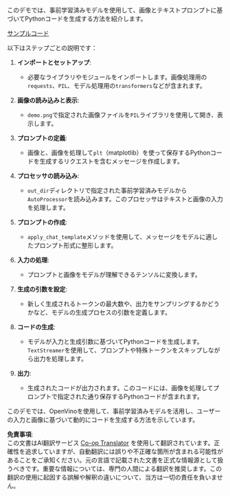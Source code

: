 <!--
CO_OP_TRANSLATOR_METADATA:
{
  "original_hash": "69d48385b1f1b31dd20dbb2405031bff",
  "translation_date": "2025-04-04T13:02:14+00:00",
  "source_file": "md\\02.Application\\04.Vision\\Phi3\\E2E_OpenVino_Phi3Vision.md",
  "language_code": "ja"
}
-->
このデモでは、事前学習済みモデルを使用して、画像とテキストプロンプトに基づいてPythonコードを生成する方法を紹介します。

[サンプルコード](../../../../../../code/06.E2E/E2E_OpenVino_Phi3-vision.ipynb)

以下はステップごとの説明です：

1. **インポートとセットアップ**:
   - 必要なライブラリやモジュールをインポートします。画像処理用の`requests`、`PIL`、モデル処理用の`transformers`などが含まれます。

2. **画像の読み込みと表示**:
   - `demo.png`で指定された画像ファイルを`PIL`ライブラリを使用して開き、表示します。

3. **プロンプトの定義**:
   - 画像と、画像を処理して`plt`（matplotlib）を使って保存するPythonコードを生成するリクエストを含むメッセージを作成します。

4. **プロセッサの読み込み**:
   - `out_dir`ディレクトリで指定された事前学習済みモデルから`AutoProcessor`を読み込みます。このプロセッサはテキストと画像の入力を処理します。

5. **プロンプトの作成**:
   - `apply_chat_template`メソッドを使用して、メッセージをモデルに適したプロンプト形式に整形します。

6. **入力の処理**:
   - プロンプトと画像をモデルが理解できるテンソルに変換します。

7. **生成の引数を設定**:
   - 新しく生成されるトークンの最大数や、出力をサンプリングするかどうかなど、モデルの生成プロセスの引数を定義します。

8. **コードの生成**:
   - モデルが入力と生成引数に基づいてPythonコードを生成します。`TextStreamer`を使用して、プロンプトや特殊トークンをスキップしながら出力を処理します。

9. **出力**:
   - 生成されたコードが出力されます。このコードには、画像を処理してプロンプトで指定された通り保存するPythonコードが含まれます。

このデモでは、OpenVinoを使用して、事前学習済みモデルを活用し、ユーザーの入力と画像に基づいて動的にコードを生成する方法を示しています。

**免責事項**:  
この文書はAI翻訳サービス [Co-op Translator](https://github.com/Azure/co-op-translator) を使用して翻訳されています。正確性を追求していますが、自動翻訳には誤りや不正確な箇所が含まれる可能性があることをご承知ください。元の言語で記載された文書を正式な情報源として扱うべきです。重要な情報については、専門の人間による翻訳を推奨します。この翻訳の使用に起因する誤解や解釈の違いについて、当方は一切の責任を負いません。
